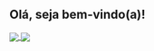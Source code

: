 ## Olá, seja bem-vindo(a)!

<a href="#">
  <img align="center" src="https://github-readme-stats.vercel.app/api?username=dennisrogersdev&hide=stars,contribs&count_private=true&show_icons=true&theme=nord&locale=pt-br&hide_rank=true" />
</a>
<a href="#">
  <img align="center" src="https://github-readme-stats.vercel.app/api/top-langs/?username=dennisrogersdev&langs_count=8&layout=compact&theme=nord&locale=pt-br" />
</a>

